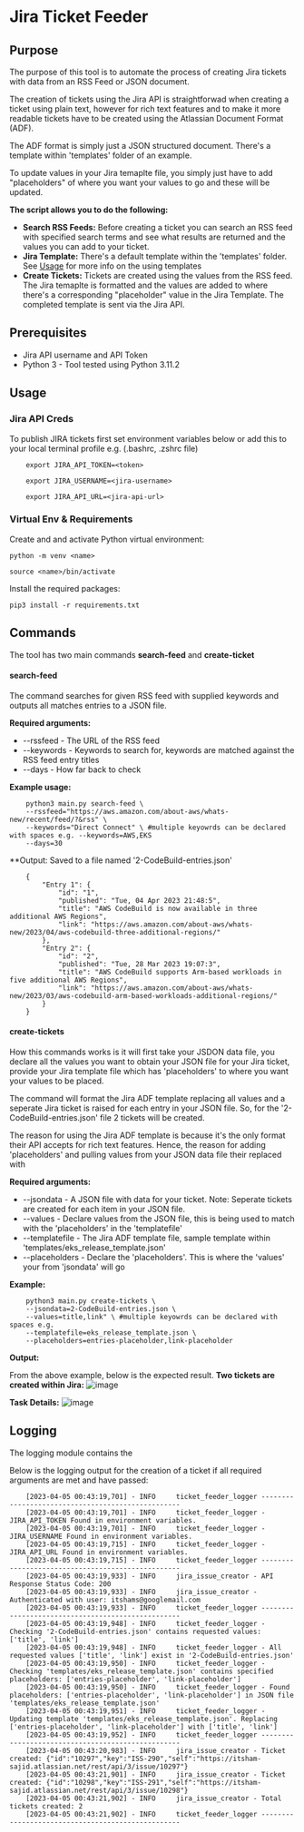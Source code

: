 # Jira Ticket Feeder

## Purpose

The purpose of this tool is to automate the process of creating Jira tickets with data from an RSS Feed or JSON document.

The creation of tickets using the Jira API is straightforwad when creating a ticket using plain text, however for rich text features and to make it more readable tickets have to be created using the Atlassian Document Format (ADF).

The ADF format is simply just a JSON structured document. There's a template within 'templates' folder of an example.

To update values in your Jira temaplte file, you simply just have to add "placeholders" of where you want your values to go and these will be updated.


**The script allows you to do the following:** 

- **Search RSS Feeds:** Before creating a ticket you can search an RSS feed with specified search terms and see what results are returned and the values you can add to your ticket.
- **Jira Template:** There's a default template within the 'templates' folder. See [Usage](##Usage) for more info on the using templates
- **Create Tickets:** Tickets are created using the values from the RSS feed. The Jira temaplte is formatted and the values are added to where there's a corresponding "placeholder" value in the Jira Template. The completed template is sent via the Jira API.



## Prerequisites

- Jira API username and API Token
- Python 3 - Tool tested using Python 3.11.2 


## Usage

### Jira API Creds

To publish JIRA tickets first set environment variables below or add this to your local terminal profile e.g. (.bashrc, .zshrc file)


        export JIRA_API_TOKEN=<token>
   
        export JIRA_USERNAME=<jira-username>
        
        export JIRA_API_URL=<jira-api-url>


### Virtual Env & Requirements

Create and and activate Python virtual environment: 

    python -m venv <name>

    source <name>/bin/activate


Install the required packages:

    pip3 install -r requirements.txt


## Commands

The tool has two main commands **search-feed** and **create-ticket**

#### search-feed
The command searches for given RSS feed with supplied keywords and outputs all matches entries to a JSON file.  

**Required arguments:**

* --rssfeed  - The URL of the RSS feed
* --keywords - Keywords to search for, keywords are matched against the RSS feed entry titles
* --days     - How far back to check

**Example usage:**

        python3 main.py search-feed \
        --rssfeed="https://aws.amazon.com/about-aws/whats-new/recent/feed/?&rss" \
        --keywords="Direct Connect" \ #multiple keyowrds can be declared with spaces e.g. --keywords=AWS,EKS
        --days=30

**Output: Saved to a file named '2-CodeBuild-entries.json'

        {
            "Entry 1": {
                "id": "1",
                "published": "Tue, 04 Apr 2023 21:48:5",
                "title": "AWS CodeBuild is now available in three additional AWS Regions",
                "link": "https://aws.amazon.com/about-aws/whats-new/2023/04/aws-codebuild-three-additional-regions/"
            },
            "Entry 2": {
                "id": "2",
                "published": "Tue, 28 Mar 2023 19:07:3",
                "title": "AWS CodeBuild supports Arm-based workloads in five additional AWS Regions",
                "link": "https://aws.amazon.com/about-aws/whats-new/2023/03/aws-codebuild-arm-based-workloads-additional-regions/"
            }
        }



#### create-tickets

How this commands works is it will first take your JSDON data file, you declare all the values you want to obtain your JSON file for your Jira ticket, provide your Jira template file which has 'placeholders' to where you want your values to be placed.

The command will format the Jira ADF template replacing all values and a seperate Jira ticket is raised for each entry in your JSON file. So, for the '2-CodeBuild-entries.json' file 2 tickets will be created.

The reason for using the Jira ADF template is because it's the only format their API accepts for rich text features. Hence, the reason for adding 'placeholders' and pulling values from your JSON data file their replaced with

**Required arguments:**

* --jsondata  - A JSON file with data for your ticket. Note: Seperate tickets are created for each item in your JSON file.
* --values - Declare values from the JSON file, this is being used to match with the 'placeholders' in the 'templatefile'
* --templatefile - The Jira ADF template file, sample template within 'templates/eks_release_template.json'
* --placeholders - Declare the 'placeholders'. This is where the 'values' your from 'jsondata' will go

**Example:** 

        python3 main.py create-tickets \
        --jsondata=2-CodeBuild-entries.json \
        --values=title,link" \ #multiple keyowrds can be declared with spaces e.g.
        --templatefile=eks_release_template.json \
        --placeholders=entries-placeholder,link-placeholder

**Output:**

From the above example, below is the expected result. 
**Two tickets are created within Jira:**
![image](https://user-images.githubusercontent.com/99727892/229946288-0eb1e161-1992-4316-832d-37c11c85005e.png)


**Task Details:**
![image](https://user-images.githubusercontent.com/99727892/229946579-3581eaac-18a3-43d7-ab5a-4d85d3b48c4f.png)
                                                                                                                                        
## Logging

The logging module contains the 

Below is the logging output for the creation of a ticket if all required arguments are met and have passed:

        [2023-04-05 00:43:19,701] - INFO     ticket_feeder_logger --------------------------------------------------
        [2023-04-05 00:43:19,701] - INFO     ticket_feeder_logger - JIRA_API_TOKEN Found in environment variables.
        [2023-04-05 00:43:19,701] - INFO     ticket_feeder_logger - JIRA_USERNAME Found in environment variables.
        [2023-04-05 00:43:19,715] - INFO     ticket_feeder_logger - JIRA_API_URL Found in environment variables.
        [2023-04-05 00:43:19,715] - INFO     ticket_feeder_logger --------------------------------------------------
        [2023-04-05 00:43:19,933] - INFO     jira_issue_creator - API Response Status Code: 200
        [2023-04-05 00:43:19,933] - INFO     jira_issue_creator - Authenticated with user: itshams@googlemail.com
        [2023-04-05 00:43:19,933] - INFO     ticket_feeder_logger --------------------------------------------------
        [2023-04-05 00:43:19,948] - INFO     ticket_feeder_logger - Checking '2-CodeBuild-entries.json' contains requested values: ['title', 'link']
        [2023-04-05 00:43:19,948] - INFO     ticket_feeder_logger - All requested values ['title', 'link'] exist in '2-CodeBuild-entries.json'
        [2023-04-05 00:43:19,950] - INFO     ticket_feeder_logger - Checking 'templates/eks_release_template.json' contains specified placeholders: ['entries-placeholder', 'link-placeholder']
        [2023-04-05 00:43:19,950] - INFO     ticket_feeder_logger - Found placeholders: ['entries-placeholder', 'link-placeholder'] in JSON file 'templates/eks_release_template.json'   
        [2023-04-05 00:43:19,951] - INFO     ticket_feeder_logger - Updating template 'templates/eks_release_template.json'. Replacing ['entries-placeholder', 'link-placeholder'] with ['title', 'link']
        [2023-04-05 00:43:19,952] - INFO     ticket_feeder_logger --------------------------------------------------
        [2023-04-05 00:43:20,983] - INFO     jira_issue_creator - Ticket created: {"id":"10297","key":"ISS-290","self":"https://itsham-sajid.atlassian.net/rest/api/3/issue/10297"}
        [2023-04-05 00:43:21,901] - INFO     jira_issue_creator - Ticket created: {"id":"10298","key":"ISS-291","self":"https://itsham-sajid.atlassian.net/rest/api/3/issue/10298"}
        [2023-04-05 00:43:21,902] - INFO     jira_issue_creator - Total tickets created: 2
        [2023-04-05 00:43:21,902] - INFO     ticket_feeder_logger --------------------------------------------------



